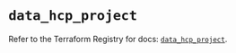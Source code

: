 # `data_hcp_project`

Refer to the Terraform Registry for docs: [`data_hcp_project`](https://registry.terraform.io/providers/hashicorp/hcp/0.96.0/docs/data-sources/project).
